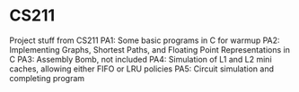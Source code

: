 # CS211
Project stuff from CS211
PA1: Some basic programs in C for warmup
PA2: Implementing Graphs, Shortest Paths, and Floating Point Representations in C
PA3: Assembly Bomb, not included
PA4: Simulation of L1 and L2 mini caches, allowing either FIFO or LRU policies
PA5: Circuit simulation and completing program

